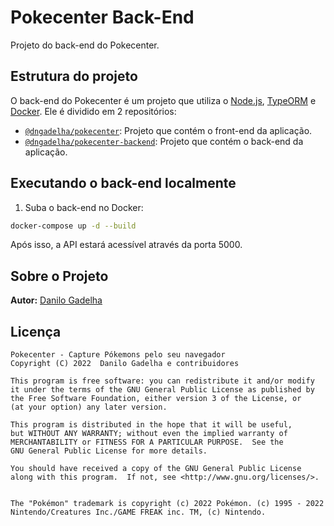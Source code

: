 # Pokecenter Back-End

Projeto do back-end do Pokecenter.


## Estrutura do projeto

O back-end do Pokecenter é um projeto que utiliza o [Node.js](https://nodejs.org/), [TypeORM](https://typeorm.io/) e [Docker](https://www.docker.com/). Ele é dividido em 2 repositórios:

- [`@dngadelha/pokecenter`](https://github.com/dngadelha/pokecenter): Projeto que contém o front-end da aplicação.
- [`@dngadelha/pokecenter-backend`](https://github.com/dngadelha/pokecenter-backend): Projeto que contém o back-end da aplicação.


## Executando o back-end localmente

1. Suba o back-end no Docker:

```sh
docker-compose up -d --build
```

Após isso, a API estará acessível através da porta 5000.


## Sobre o Projeto

**Autor:** [Danilo Gadelha](mailto:dngadelha@outlook.com)


## Licença

    Pokecenter - Capture Pókemons pelo seu navegador
    Copyright (C) 2022  Danilo Gadelha e contribuidores

    This program is free software: you can redistribute it and/or modify
    it under the terms of the GNU General Public License as published by
    the Free Software Foundation, either version 3 of the License, or
    (at your option) any later version.

    This program is distributed in the hope that it will be useful,
    but WITHOUT ANY WARRANTY; without even the implied warranty of
    MERCHANTABILITY or FITNESS FOR A PARTICULAR PURPOSE.  See the
    GNU General Public License for more details.

    You should have received a copy of the GNU General Public License
    along with this program.  If not, see <http://www.gnu.org/licenses/>.


    The "Pokémon" trademark is copyright (c) 2022 Pokémon. (c) 1995 - 2022
    Nintendo/Creatures Inc./GAME FREAK inc. TM, (c) Nintendo.
